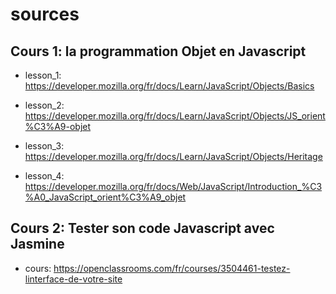 # sources

## Cours 1: la programmation Objet en Javascript

- lesson_1: https://developer.mozilla.org/fr/docs/Learn/JavaScript/Objects/Basics

- lesson_2: https://developer.mozilla.org/fr/docs/Learn/JavaScript/Objects/JS_orient%C3%A9-objet

- lesson_3: https://developer.mozilla.org/fr/docs/Learn/JavaScript/Objects/Heritage

- lesson_4: https://developer.mozilla.org/fr/docs/Web/JavaScript/Introduction_%C3%A0_JavaScript_orient%C3%A9_objet

## Cours 2: Tester son code Javascript avec Jasmine

- cours: https://openclassrooms.com/fr/courses/3504461-testez-linterface-de-votre-site